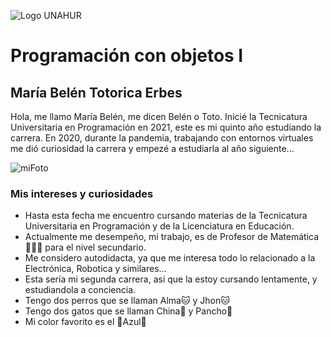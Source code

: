 ![Logo UNAHUR](./UNAHUR.png)

# Programación con objetos I

## María Belén Totorica Erbes
Hola, me llamo  María Belén, me dicen Belén o Toto. Inicié la Tecnicatura Universitaria en Programación en 2021, este es mi quinto año estudiando la carrera. En 2020, durante la pandemia, trabajando con entornos virtuales me dió curiosidad la carrera y empezé a estudiarla al año siguiente... 

![miFoto](https://github.com/user-attachments/assets/1106c5c1-867f-4e08-8193-7e6fcc0a11aa)

### Mis intereses y curiosidades
- Hasta esta fecha me encuentro cursando materias de la Tecnicatura Universitaria en Programación y de la Licenciatura en Educación.
- Actualmente me desempeño, mi trabajo, es de Profesor de Matemática 👩🏽‍🏫 para el nivel secundario. 
- Me considero autodidacta, ya que me interesa todo lo relacionado a la Electrónica, Robotica y similares...
- Esta sería mi segunda carrera, asi que la estoy cursando lentamente, y estudiandola a conciencia.
- Tengo dos perros que se llaman Alma🐱 y Jhon🐱
- Tengo dos gatos que se llaman China🐶 y Pancho🐶
- Mi color favorito es el 🔵Azul🔵
